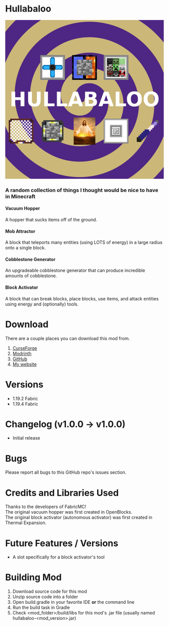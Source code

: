 # Hullabaloo
![Mod icon](/src/main/resources/assets/hullabaloo/icon.png "Mod icon")
### A random collection of things I thought would be nice to have in Minecraft
#### Vacuum Hopper
A hopper that sucks items off of the ground.

#### Mob Attractor
A block that teleports many entities (using LOTS of energy) in a large radius onto a single block.

#### Cobblestone Generator
An upgradeable cobblestone generator that can produce incredible amounts of cobblestone.

#### Block Activator
A block that can break blocks, place blocks, use items, and attack entities using energy and (optionally) tools.

# Download
There are a couple places you can download this mod from.
1. [CurseForge](https://www.curseforge.com/minecraft/mc-mods/hullabaloo)
2. [Modrinth](https://modrinth.com/mod/hullabaloo)
3. [GitHub](https://github.com/Gitko01/Hullabaloo/releases)
4. [My website](https://gitko01.github.io)

# Versions
- 1.19.2 Fabric
- 1.19.4 Fabric

# Changelog (v1.0.0 -> v1.0.0)
- Initial release

# Bugs
Please report all bugs to this GitHub repo's issues section.

# Credits and Libraries Used
Thanks to the developers of FabricMC!  
The original vacuum hopper was first created in OpenBlocks.  
The original block activator (autonomous activator) was first created in Thermal Expansion.

# Future Features / Versions
- A slot specifically for a block activator's tool

# Building Mod
1. Download source code for this mod
2. Unzip source code into a folder
3. Open build.gradle in your favorite IDE __or__ the command line
4. Run the build task in Gradle
5. Check <mod_folder>/build/libs for this mod's .jar file (usually named hullabaloo-<mod_version>.jar)